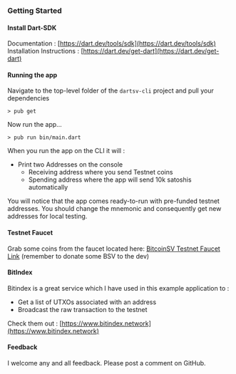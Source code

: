 ### Getting Started

#### Install Dart-SDK
Documentation : [https://dart.dev/tools/sdk](https://dart.dev/tools/sdk)
Installation Instructions : [https://dart.dev/get-dart](https://dart.dev/get-dart)

#### Running the app
Navigate to the top-level folder of the `dartsv-cli` project and pull your dependencies
```shell
> pub get
```

Now run the app...

```
> pub run bin/main.dart
```

When you run the app on the CLI it will :
* Print two Addresses on the console
  * Receiving address where you send Testnet coins
  * Spending address where the app will send 10k satoshis automatically
  
You will notice that the app comes ready-to-run with pre-funded testnet addresses. 
You should change the mnemonic and consequently get new addresses for local testing.  

#### Testnet Faucet  
Grab some coins from the faucet located here: [BitcoinSV Testnet Faucet Link](https://bitcoincloud.net/faucet/) (remember to donate some BSV to the dev)

#### BitIndex
Bitindex is a great service which I have used in this example application to :
* Get a list of UTXOs associated with an address
* Broadcast the raw transaction to the testnet

Check them out : [https://www.bitindex.network](https://www.bitindex.network)

#### Feedback
I welcome any and all feedback. Please post a comment on GitHub. 
